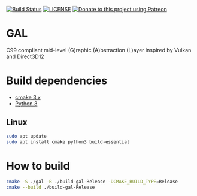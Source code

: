[![Build Status](https://travis-ci.com/mchiasson/gal.svg?branch=master)](https://travis-ci.com/mchiasson/gal)
[![LICENSE](https://img.shields.io/badge/License-MIT-green.svg)](https://opensource.org/licenses/MIT)
[![Donate to this project using Patreon](https://img.shields.io/badge/patreon-donate-green.svg)](https://www.patreon.com/mattchiasson)

# GAL
C99 compliant mid-level (G)raphic (A)bstraction (L)ayer inspired by Vulkan and Direct3D12


# Build dependencies

- [cmake 3.x](https://cmake.org/)
- [Python 3](https://python.org/)

## Linux

```sh
sudo apt update
sudo apt install cmake python3 build-essential
```

# How to build

```sh
cmake -S ./gal -B ./build-gal-Release -DCMAKE_BUILD_TYPE=Release
cmake --build ./build-gal-Release
```

